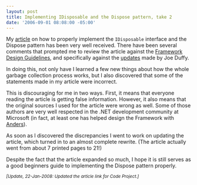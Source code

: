 ```yaml
---
layout: post
title: Implementing IDisposable and the Dispose pattern, take 2
date: '2006-09-01 08:08:00 -05:00'
---
```


My [article](http://www.codeproject.com/KB/dotnet/idisposable.aspx) on how to properly implement the `IDisposable` interface and the Dispose pattern has been very well received. There have been several comments that prompted me to review the article against the [Framework Design Guidelines](http://amzn.to/28JOJA1), and specifically against the [updates](http://www.bluebytesoftware.com/blog/CategoryView,category,DesignGuideline.aspx) made by Joe Duffy.

In doing this, not only have I learned a few new things about how the whole garbage collection process works, but I also discovered that some of the statements made in my article were incorrect.

This is discouraging for me in two ways. First, it means that everyone reading the article is getting false information. However, it also means that the original sources I used for the article were wrong as well. Some of those authors are very well respected in the .NET development community at Microsoft (in fact, at least one has helped design the Framework with [Anders](http://en.wikipedia.org/wiki/Anders_Hejlsberg)).

As soon as I discovered the discrepancies I went to work on updating the article, which turned in to an almost complete rewrite. (The article actually went from about 7 printed pages to 21!)

Despite the fact that the article expanded so much, I hope it is still serves as a good beginners guide to implementing the Dispose pattern properly.

*<small>[Update, 22-Jan-2008: Updated the article link for Code Project.]</small>*

